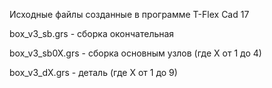 Исходные файлы созданные в программе T-Flex Cad 17

box\_v3\_sb.grs - сборка окончательная

box\_v3\_sb0X.grs - сборка основным узлов (где X от 1 до 4)

box\_v3\_dX.grs - деталь (где X от 1 до 9)
